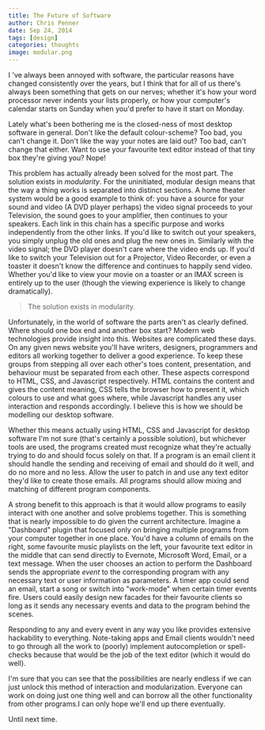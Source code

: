 ```yaml
---
title: The Future of Software
author: Chris Penner
date: Sep 24, 2014
tags: [design]
categories: thoughts
image: modular.png
---
```


I 've always been annoyed with software, the particular reasons have changed consistently over the years, but I think that for all of us there's always been something that gets on our nerves; whether it's how your word processor never indents your lists properly, or how your computer's calendar starts on Sunday when you'd prefer to have it start on Monday.

Lately what's been bothering me is the closed-ness of most desktop software in general. Don't like the default colour-scheme? Too bad, you can't change it. Don't like the way your notes are laid out? Too bad, can't change that either. Want to use your favourite text editor instead of that tiny box they're giving you? Nope!

This problem has actually already been solved for the most part. The solution exists in *modularity*. For the uninitiated, modular design means that the way a thing works is separated into distinct sections. A home theater system would be a good example to think of: you have a source for your sound and video (A DVD player perhaps) the video signal proceeds to your Television, the sound goes to your amplifier, then continues to your speakers. Each link in this chain has a specific purpose and works independently from the other links. If you'd like to switch out your speakers, you simply unplug the old ones and plug the new ones in. Similarly with the video signal; the DVD player doesn't care where the video ends up. If you'd like to switch your Television out for a Projector, Video Recorder, or even a toaster it doesn't know the difference and continues to happily send video. Whether you'd like to view your movie on a toaster or an IMAX screen is entirely up to the user (though the viewing experience is likely to change dramatically).

>The solution exists in modularity.

Unfortunately, in the world of software the parts aren't as clearly defined. Where should one box end and another box start? Modern web technologies provide insight into this. Websites are complicated these days. On any given news website you'll have writers, designers, programmers and editors all working together to deliver a good experience. To keep these groups from stepping all over each other's toes content, presentation, and behaviour must be separated from each other. These aspects correspond to HTML, CSS, and Javascript respectively. HTML contains the content and gives the content meaning, CSS tells the browser how to present it, which colours to use and what goes where, while Javascript handles any user interaction and responds accordingly. I believe this is how we should be modelling our desktop software.

Whether this means actually using HTML, CSS and Javascript for desktop software I'm not sure (that's certainly a possible solution), but whichever tools are used, the programs created must recognize what they're actually trying to do and should focus solely on that. If a program is an email client it should handle the sending and receiving of email and should do it well, and do no more and no less. Allow the user to patch in and use any text editor they'd like to create those emails. All programs should allow mixing and matching of different program components.

A strong benefit to this approach is that it would allow programs to easily interact with one another and solve problems together. This is something that is nearly impossible to do given the current architecture. Imagine a "Dashboard" plugin that focused only on bringing multiple programs from your computer together in one place. You'd have a column of emails on the right, some favourite music playlists on the left, your favourite text editor in the middle that can send directly to Evernote, Microsoft Word, Email, or a text message. When the user chooses an action to perform the Dashboard sends the appropriate *event* to the corresponding program with any necessary text or user information as parameters. A timer app could send an email, start a song or switch into "work-mode" when certain timer events fire. Users could easily design new facades for their favourite clients so long as it sends any necessary events and data to the program behind the scenes.

Responding to any and every event in any way you like provides extensive hackability to everything.  Note-taking apps and Email clients wouldn't need to go through all the work to (poorly) implement autocompletion or spell-checks because that would be the job of the text editor (which it would do well).

I'm sure that you can see that the possibilities are nearly endless if we can just unlock this method of interaction and modularization. Everyone can work on doing just one thing well and can borrow all the other functionality from other programs.I can only hope we'll end up there eventually.

Until next time.
